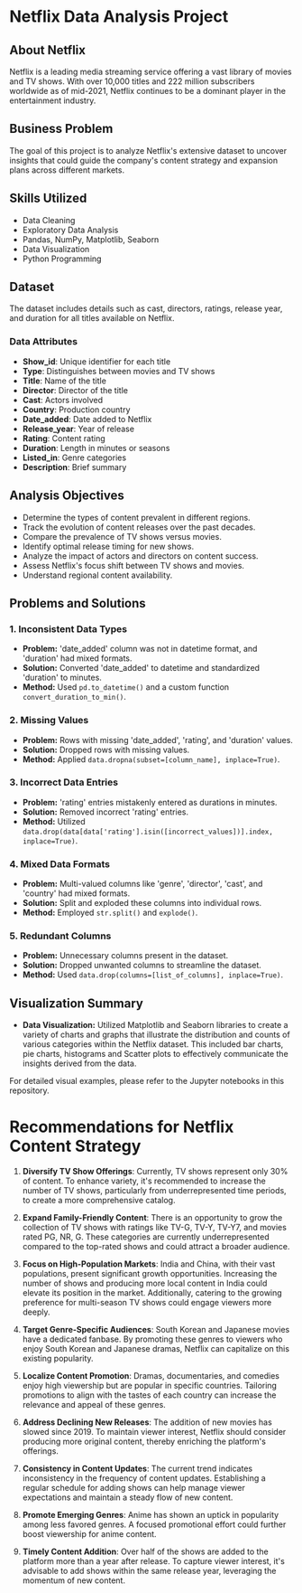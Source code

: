 # Netflix Data Analysis Project

## About Netflix

Netflix is a leading media streaming service offering a vast library of movies and TV shows. With over 10,000 titles and 222 million subscribers worldwide as of mid-2021, Netflix continues to be a dominant player in the entertainment industry.

## Business Problem

The goal of this project is to analyze Netflix's extensive dataset to uncover insights that could guide the company's content strategy and expansion plans across different markets.

## Skills Utilized
- Data Cleaning
- Exploratory Data Analysis
- Pandas, NumPy, Matplotlib, Seaborn
- Data Visualization
- Python Programming

## Dataset

The dataset includes details such as cast, directors, ratings, release year, and duration for all titles available on Netflix.

### Data Attributes

- **Show_id**: Unique identifier for each title
- **Type**: Distinguishes between movies and TV shows
- **Title**: Name of the title
- **Director**: Director of the title
- **Cast**: Actors involved
- **Country**: Production country
- **Date_added**: Date added to Netflix
- **Release_year**: Year of release
- **Rating**: Content rating
- **Duration**: Length in minutes or seasons
- **Listed_in**: Genre categories
- **Description**: Brief summary

## Analysis Objectives

- Determine the types of content prevalent in different regions.
- Track the evolution of content releases over the past decades.
- Compare the prevalence of TV shows versus movies.
- Identify optimal release timing for new shows.
- Analyze the impact of actors and directors on content success.
- Assess Netflix's focus shift between TV shows and movies.
- Understand regional content availability.

## Problems and Solutions

### 1. Inconsistent Data Types
- **Problem:** 'date_added' column was not in datetime format, and 'duration' had mixed formats.
- **Solution:** Converted 'date_added' to datetime and standardized 'duration' to minutes.
- **Method:** Used `pd.to_datetime()` and a custom function `convert_duration_to_min()`.

### 2. Missing Values
- **Problem:** Rows with missing 'date_added', 'rating', and 'duration' values.
- **Solution:** Dropped rows with missing values.
- **Method:** Applied `data.dropna(subset=[column_name], inplace=True)`.

### 3. Incorrect Data Entries
- **Problem:** 'rating' entries mistakenly entered as durations in minutes.
- **Solution:** Removed incorrect 'rating' entries.
- **Method:** Utilized `data.drop(data[data['rating'].isin([incorrect_values])].index, inplace=True)`.

### 4. Mixed Data Formats
- **Problem:** Multi-valued columns like 'genre', 'director', 'cast', and 'country' had mixed formats.
- **Solution:** Split and exploded these columns into individual rows.
- **Method:** Employed `str.split()` and `explode()`.

### 5. Redundant Columns
- **Problem:** Unnecessary columns present in the dataset.
- **Solution:** Dropped unwanted columns to streamline the dataset.
- **Method:** Used `data.drop(columns=[list_of_columns], inplace=True)`.

## Visualization Summary

- **Data Visualization:** Utilized Matplotlib and Seaborn libraries to create a variety of charts and graphs that illustrate the distribution and counts of various categories within the Netflix dataset. This included bar charts, pie charts, histograms and Scatter plots to effectively communicate the insights derived from the data.

For detailed visual examples, please refer to the Jupyter notebooks in this repository.

# Recommendations for Netflix Content Strategy

1. **Diversify TV Show Offerings**: Currently, TV shows represent only 30% of content. To enhance variety, it's recommended to increase the number of TV shows, particularly from underrepresented time periods, to create a more comprehensive catalog.

2. **Expand Family-Friendly Content**: There is an opportunity to grow the collection of TV shows with ratings like TV-G, TV-Y, TV-Y7, and movies rated PG, NR, G. These categories are currently underrepresented compared to the top-rated shows and could attract a broader audience.

3. **Focus on High-Population Markets**: India and China, with their vast populations, present significant growth opportunities. Increasing the number of shows and producing more local content in India could elevate its position in the market. Additionally, catering to the growing preference for multi-season TV shows could engage viewers more deeply.

4. **Target Genre-Specific Audiences**: South Korean and Japanese movies have a dedicated fanbase. By promoting these genres to viewers who enjoy South Korean and Japanese dramas, Netflix can capitalize on this existing popularity.

5. **Localize Content Promotion**: Dramas, documentaries, and comedies enjoy high viewership but are popular in specific countries. Tailoring promotions to align with the tastes of each country can increase the relevance and appeal of these genres.

6. **Address Declining New Releases**: The addition of new movies has slowed since 2019. To maintain viewer interest, Netflix should consider producing more original content, thereby enriching the platform's offerings.

7. **Consistency in Content Updates**: The current trend indicates inconsistency in the frequency of content updates. Establishing a regular schedule for adding shows can help manage viewer expectations and maintain a steady flow of new content.

8. **Promote Emerging Genres**: Anime has shown an uptick in popularity among less favored genres. A focused promotional effort could further boost viewership for anime content.

9. **Timely Content Addition**: Over half of the shows are added to the platform more than a year after release. To capture viewer interest, it's advisable to add shows within the same release year, leveraging the momentum of new content.

